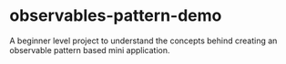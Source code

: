 # observables-pattern-demo
A beginner level project to understand the concepts behind creating an observable pattern based mini application.
